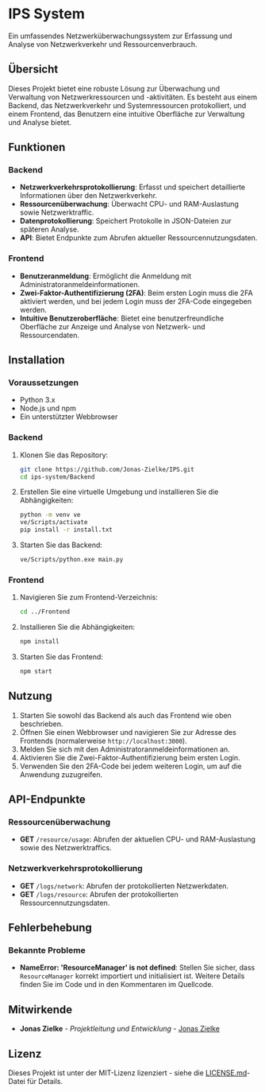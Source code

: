 # IPS System

Ein umfassendes Netzwerküberwachungssystem zur Erfassung und Analyse von Netzwerkverkehr und Ressourcenverbrauch.

## Übersicht

Dieses Projekt bietet eine robuste Lösung zur Überwachung und Verwaltung von Netzwerkressourcen und -aktivitäten. Es besteht aus einem Backend, das Netzwerkverkehr und Systemressourcen protokolliert, und einem Frontend, das Benutzern eine intuitive Oberfläche zur Verwaltung und Analyse bietet.

## Funktionen

### Backend

- **Netzwerkverkehrsprotokollierung**: Erfasst und speichert detaillierte Informationen über den Netzwerkverkehr.
- **Ressourcenüberwachung**: Überwacht CPU- und RAM-Auslastung sowie Netzwerktraffic.
- **Datenprotokollierung**: Speichert Protokolle in JSON-Dateien zur späteren Analyse.
- **API**: Bietet Endpunkte zum Abrufen aktueller Ressourcennutzungsdaten.

### Frontend

- **Benutzeranmeldung**: Ermöglicht die Anmeldung mit Administratoranmeldeinformationen.
- **Zwei-Faktor-Authentifizierung (2FA)**: Beim ersten Login muss die 2FA aktiviert werden, und bei jedem Login muss der 2FA-Code eingegeben werden.
- **Intuitive Benutzeroberfläche**: Bietet eine benutzerfreundliche Oberfläche zur Anzeige und Analyse von Netzwerk- und Ressourcendaten.

## Installation

### Voraussetzungen

- Python 3.x
- Node.js und npm
- Ein unterstützter Webbrowser

### Backend

1. Klonen Sie das Repository:
    ```bash
    git clone https://github.com/Jonas-Zielke/IPS.git
    cd ips-system/Backend
    ```

2. Erstellen Sie eine virtuelle Umgebung und installieren Sie die Abhängigkeiten:
    ```bash
    python -m venv ve
    ve/Scripts/activate
    pip install -r install.txt
    ```

3. Starten Sie das Backend:
    ```bash
    ve/Scripts/python.exe main.py
    ```

### Frontend

1. Navigieren Sie zum Frontend-Verzeichnis:
    ```bash
    cd ../Frontend
    ```

2. Installieren Sie die Abhängigkeiten:
    ```bash
    npm install
    ```

3. Starten Sie das Frontend:
    ```bash
    npm start
    ```

## Nutzung

1. Starten Sie sowohl das Backend als auch das Frontend wie oben beschrieben.
2. Öffnen Sie einen Webbrowser und navigieren Sie zur Adresse des Frontends (normalerweise `http://localhost:3000`).
3. Melden Sie sich mit den Administratoranmeldeinformationen an.
4. Aktivieren Sie die Zwei-Faktor-Authentifizierung beim ersten Login.
5. Verwenden Sie den 2FA-Code bei jedem weiteren Login, um auf die Anwendung zuzugreifen.

## API-Endpunkte

### Ressourcenüberwachung

- **GET** `/resource/usage`: Abrufen der aktuellen CPU- und RAM-Auslastung sowie des Netzwerktraffics.

### Netzwerkverkehrsprotokollierung

- **GET** `/logs/network`: Abrufen der protokollierten Netzwerkdaten.
- **GET** `/logs/resource`: Abrufen der protokollierten Ressourcennutzungsdaten.

## Fehlerbehebung

### Bekannte Probleme

- **NameError: 'ResourceManager' is not defined**: Stellen Sie sicher, dass `ResourceManager` korrekt importiert und initialisiert ist. Weitere Details finden Sie im Code und in den Kommentaren im Quellcode.

## Mitwirkende

- **Jonas Zielke** - *Projektleitung und Entwicklung* - [Jonas Zielke](https://github.com/Jonas-Zielke)

## Lizenz

Dieses Projekt ist unter der MIT-Lizenz lizenziert - siehe die [LICENSE.md](LICENSE.md)-Datei für Details.
